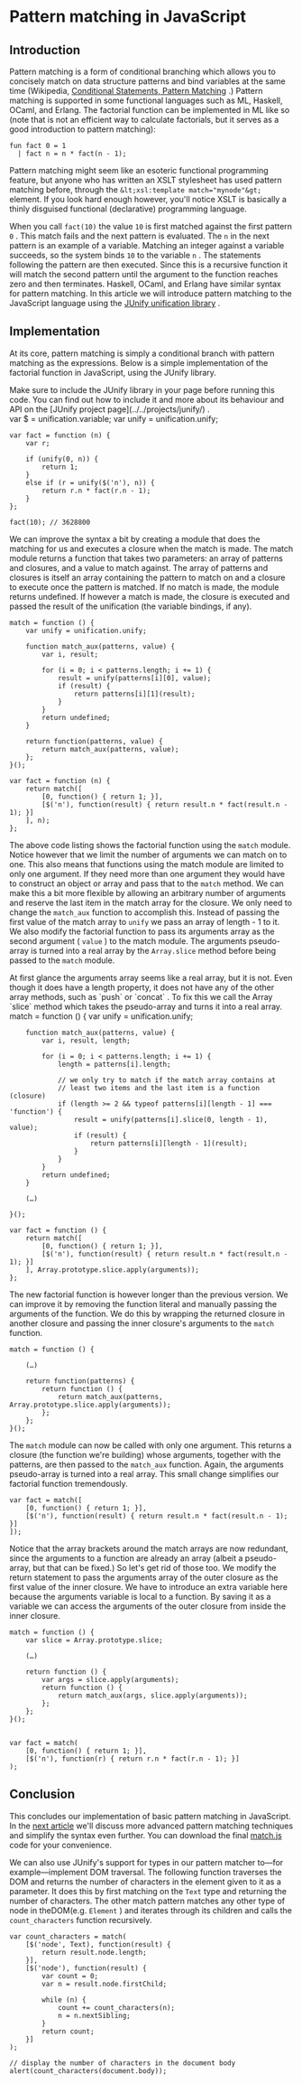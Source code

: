 # Pattern matching in JavaScript

## Introduction

Pattern matching is a form of conditional branching which allows you to concisely match on data structure patterns and bind variables at the same time (Wikipedia, [Conditional Statements, Pattern Matching](http://en.wikipedia.org/wiki/Conditional_statement#Pattern_matching) .) Pattern matching is supported in some functional languages such as ML, Haskell, OCaml, and Erlang. The factorial function can be implemented in ML like so (note that is not an efficient way to calculate factorials, but it serves as a good introduction to pattern matching):

    fun fact 0 = 1
      | fact n = n * fact(n - 1);

Pattern matching might seem like an esoteric functional programming feature, but anyone who has written an XSLT stylesheet has used pattern matching before, through the `&lt;xsl:template
      match="mynode"&gt;` element. If you look hard enough however, you'll notice XSLT is basically a thinly disguised functional (declarative) programming language.

When you call `fact(10)` the value `10` is first matched against the first pattern `0` . This match fails and the next pattern is evaluated. The `n` in the next pattern is an example of a variable. Matching an integer against a variable succeeds, so the system binds `10` to the variable `n` . The statements following the pattern are then executed. Since this is a recursive function it will match the second pattern until the argument to the function reaches zero and then terminates. Haskell, OCaml, and Erlang have similar syntax for pattern matching. In this article we will introduce pattern matching to the JavaScript language using the [JUnify unification library](../../projects/junify/) .

## Implementation

At its core, pattern matching is simply a conditional branch with pattern matching as the expressions. Below is a simple implementation of the factorial function in JavaScript, using the JUnify library.
<div class="sidebar">
Make sure to include the JUnify library in your page before running this code. You can find out how to include it and more about its behaviour and API on the [JUnify project page](../../projects/junify/) .
</div>
    var $ = unification.variable;
    var unify = unification.unify;
    
    var fact = function (n) {
        var r;
    
        if (unify(0, n)) {
            return 1;
        }
        else if (r = unify($('n'), n)) {
            return r.n * fact(r.n - 1);
        }
    };
    
    fact(10); // 3628800

We can improve the syntax a bit by creating a module that does the matching for us and executes a closure when the match is made. The match module returns a function that takes two parameters: an array of patterns and closures, and a value to match against. The array of patterns and closures is itself an array containing the pattern to match on and a closure to execute once the pattern is matched. If no match is made, the module returns undefined. If however a match is made, the closure is executed and passed the result of the unification (the variable bindings, if any).

    match = function () {
        var unify = unification.unify;
    
        function match_aux(patterns, value) {
            var i, result;
    
            for (i = 0; i < patterns.length; i += 1) {
                result = unify(patterns[i][0], value);
                if (result) {
                    return patterns[i][1](result);
                }
            }
            return undefined;
        }
    
        return function(patterns, value) {
            return match_aux(patterns, value);
        };
    }();
    
    var fact = function (n) {
        return match([
            [0, function() { return 1; }],
            [$('n'), function(result) { return result.n * fact(result.n - 1); }]
        ], n);
    };

The above code listing shows the factorial function using the `match` module. Notice however that we limit the number of arguments we can match on to one. This also means that functions using the match module are limited to only one argument. If they need more than one argument they would have to construct an object or array and pass that to the `match` method. We can make this a bit more flexible by allowing an arbitrary number of arguments and reserve the last item in the match array for the closure. We only need to change the `match_aux` function to accomplish this. Instead of passing the first value of the match array to `unify` we pass an array of length - 1 to it. We also modify the factorial function to pass its arguments array as the second argument ( `value` ) to the match module. The arguments pseudo-array is turned into a real array by the `Array.slice` method before being passed to the `match` module.
<div class="sidebar">
At first glance the arguments array seems like a real array, but it is not. Even though it does have a length property, it does not have any of the other array methods, such as `push` or `concat` . To fix this we call the Array `slice` method which takes the pseudo-array and turns it into a real array.
</div>
    match = function () {
        var unify = unification.unify;
    
        function match_aux(patterns, value) {
            var i, result, length;
    
            for (i = 0; i < patterns.length; i += 1) {
                length = patterns[i].length;
       
                // we only try to match if the match array contains at
                // least two items and the last item is a function (closure)
                if (length >= 2 && typeof patterns[i][length - 1] === 'function') {
                    result = unify(patterns[i].slice(0, length - 1), value);
                    if (result) {
                        return patterns[i][length - 1](result);
                    }
                }
            }
            return undefined;
        }
    
        (…)
    
    }();
    
    var fact = function () {
        return match([
            [0, function() { return 1; }],
            [$('n'), function(result) { return result.n * fact(result.n - 1); }]
        ], Array.prototype.slice.apply(arguments));
    };

The new factorial function is however longer than the previous version. We can improve it by removing the function literal and manually passing the arguments of the function. We do this by wrapping the returned closure in another closure and passing the inner closure's arguments to the `match` function.

    match = function () {
    
        (…)
    
        return function(patterns) {
            return function () {
                return match_aux(patterns, Array.prototype.slice.apply(arguments));
            };
        };
    }();

The `match` module can now be called with only one argument. This returns a closure (the function we're building) whose arguments, together with the patterns, are then passed to the `match_aux` function. Again, the arguments pseudo-array is turned into a real array. This small change simplifies our factorial function tremendously.

    var fact = match([
        [0, function() { return 1; }],
        [$('n'), function(result) { return result.n * fact(result.n - 1); }]
    ]);

Notice that the array brackets around the match arrays are now redundant, since the arguments to a function are already an array (albeit a pseudo-array, but that can be fixed.) So let's get rid of those too. We modify the return statement to pass the arguments array of the outer closure as the first value of the inner closure. We have to introduce an extra variable here because the arguments variable is local to a function. By saving it as a variable we can access the arguments of the outer closure from inside the inner closure.

    match = function () {
        var slice = Array.prototype.slice;
    
        (…)
    
        return function () {
            var args = slice.apply(arguments);
            return function () {
                return match_aux(args, slice.apply(arguments));
            };
        };
    }();
    
    
    var fact = match(
        [0, function() { return 1; }],
        [$('n'), function(r) { return r.n * fact(r.n - 1); }]
    );

## Conclusion

This concludes our implementation of basic pattern matching in JavaScript. In the [next article](advanced-pattern-matching.html) we'll discuss more advanced pattern matching techniques and simplify the syntax even further. You can download the final [match.js](match.js) code for your convenience.

We can also use JUnify's support for types in our pattern matcher to―for example―implement DOM traversal. The following function traverses the DOM and returns the number of characters in the element given to it as a parameter. It does this by first matching on the `Text` type and returning the number of characters. The other match pattern matches any other type of node in theDOM(e.g. `Element` ) and iterates through its children and calls the `count_characters` function recursively.

    var count_characters = match(
        [$('node', Text), function(result) { 
            return result.node.length; 
        }],
        [$('node'), function(result) {
            var count = 0;
            var n = result.node.firstChild;
    
            while (n) {
                count += count_characters(n);
                n = n.nextSibling;
            } 
            return count;
        }]
    );
    
    // display the number of characters in the document body
    alert(count_characters(document.body)); 
